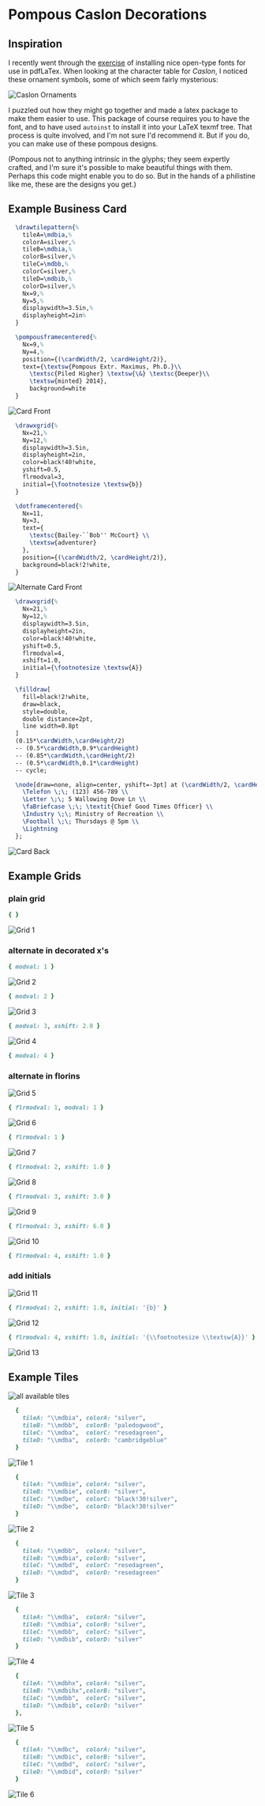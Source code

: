 # Pompous Caslon Decorations


## Inspiration

I recently went through the
[exercise](https://github.com/mkmcc/LatexFonts) of installing nice
open-type fonts for use in pdfLaTex.  When looking at the character
table for *Caslon*, I noticed these ornament symbols, some of which
seem fairly mysterious:

![Caslon Ornaments](./Caslon-Ornaments.png)

I puzzled out how they might go together and made a latex package to
make them easier to use.  This package of course requires you to have
the font, and to have used `autoinst` to install it into your LaTeX
texmf tree.  That process is quite involved, and I'm not sure I'd
recommend it.  But if you do, you can make use of these pompous
designs.

(Pompous not to anything intrinsic in the glyphs; they seem expertly
crafted, and I'm sure it's possible to make beautiful things with
them.  Perhaps this code might enable you to do so.  But in the hands
of a philistine like me, these are the designs you get.)


## Example Business Card

```latex
  \drawtilepattern{%
    tileA=\mdbia,%
    colorA=silver,%
    tileB=\mdbia,%
    colorB=silver,%
    tileC=\mdbb,%
    colorC=silver,%
    tileD=\mdbib,%
    colorD=silver,%
    Nx=9,%
    Ny=5,%
    displaywidth=3.5in,%
    displayheight=2in%
  }

  \pompousframecentered{%
    Nx=9,%
    Ny=4,%
    position={(\cardWidth/2, \cardHeight/2)},
    text={\textsw{Pompous Extr. Maximus, Ph.D.}\\
      \textsc{Piled Higher} \textsw{\&} \textsc{Deeper}\\
      \textsw{minted} 2014},
      background=white
  }

```

![Card Front](./png/card-front.png)

```latex
  \drawxgrid{%
    Nx=21,%
    Ny=12,%
    displaywidth=3.5in,
    displayheight=2in,
    color=black!40!white,
    yshift=0.5,
    flrmodval=3,
    initial={\footnotesize \textsw{b}}
  }

  \dotframecentered{%
    Nx=11,
    Ny=3,
    text={
      \textsc{Bailey-``Bob'' McCourt} \\
      \textsw{adventurer}
    },
    position={(\cardWidth/2, \cardHeight/2)},
    background=black!2!white,
  }

```

![Alternate Card Front](./png/altcard-front.png)

```latex
  \drawxgrid{%
    Nx=21,%
    Ny=12,%
    displaywidth=3.5in,
    displayheight=2in,
    color=black!40!white,
    yshift=0.5,
    flrmodval=4,
    xshift=1.0, 
    initial={\footnotesize \textsw{A}}
  }

  \filldraw[
    fill=black!2!white,
    draw=black,
    style=double,
    double distance=2pt,
    line width=0.8pt
  ]
  (0.15*\cardWidth,\cardHeight/2)
  -- (0.5*\cardWidth,0.9*\cardHeight)
  -- (0.85*\cardWidth,\cardHeight/2)
  -- (0.5*\cardWidth,0.1*\cardHeight)
  -- cycle;

  \node[draw=none, align=center, yshift=-3pt] at (\cardWidth/2, \cardHeight/2) (ctr) {
    \Telefon \;\; (123) 456-789 \\
    \Letter \;\; 5 Wallowing Dove Ln \\
    \faBriefcase \;\; \textit{Chief Good Times Officer} \\
    \Industry \;\; Ministry of Recreation \\
    \Football \;\; Thursdays @ 5pm \\
    \Lightning
  }; 

```

![Card Back](./png/card-back.png)


## Example Grids

### plain grid

```ruby
{ }
```

![Grid 1](./png/grid_00.png)

### alternate in decorated x's

```ruby
{ modval: 1 }
```

![Grid 2](./png/grid_01.png)

```ruby
{ modval: 2 }
```

![Grid 3](./png/grid_02.png)

```ruby
{ modval: 3, xshift: 2.0 }
```

![Grid 4](./png/grid_03.png)

```ruby
{ modval: 4 }
```

### alternate in florins

![Grid 5](./png/grid_04.png)

```ruby
{ flrmodval: 1, modval: 1 }
```

![Grid 6](./png/grid_05.png)

```ruby
{ flrmodval: 1 }
```

![Grid 7](./png/grid_06.png)

```ruby
{ flrmodval: 2, xshift: 1.0 }
```

![Grid 8](./png/grid_07.png)

```ruby
{ flrmodval: 3, xshift: 3.0 }
```

![Grid 9](./png/grid_08.png)

```ruby
{ flrmodval: 3, xshift: 6.0 }
```

![Grid 10](./png/grid_09.png)

```ruby
{ flrmodval: 4, xshift: 1.0 }
```

### add initials

![Grid 11](./png/grid_10.png)

```ruby
{ flrmodval: 2, xshift: 1.0, initial: '{b}' }
```

![Grid 12](./png/grid_11.png)

```ruby
{ flrmodval: 4, xshift: 1.0, initial: '{\\footnotesize \\textsw{A}}' }
```

![Grid 13](./png/grid_12.png)


## Example Tiles

![all available tiles](./tiles.png)

```ruby
  {
    tileA: "\\mdbia", colorA: "silver",
    tileB: "\\mdbb",  colorB: "paledogwood",
    tileC: "\\mdba",  colorC: "resedagreen",
    tileD: "\\mdba",  colorD: "cambridgeblue"
  }
```

![Tile 1](./png/tile_00.png)

```ruby
  {
    tileA: "\\mdbie", colorA: "silver",
    tileB: "\\mdbie", colorB: "silver",
    tileC: "\\mdbe",  colorC: "black!30!silver",
    tileD: "\\mdbe",  colorD: "black!30!silver"
  }
```

![Tile 2](./png/tile_01.png)

```ruby
  {
    tileA: "\\mdbb",  colorA: "silver",
    tileB: "\\mdbia", colorB: "silver",
    tileC: "\\mdbd",  colorC: "resedagreen",
    tileD: "\\mdbd",  colorD: "resedagreen"
  }
```

![Tile 3](./png/tile_02.png)

```ruby
  {
    tileA: "\\mdba",  colorA: "silver",
    tileB: "\\mdbia", colorB: "silver",
    tileC: "\\mdbb",  colorC: "silver",
    tileD: "\\mdbib", colorD: "silver"
  }
```

![Tile 4](./png/tile_03.png)

```ruby
  {
    tileA: "\\mdbhx", colorA: "silver",
    tileB: "\\mdbihx",colorB: "silver",
    tileC: "\\mdbb",  colorC: "silver",
    tileD: "\\mdbib", colorD: "silver"
  },
```

![Tile 5](./png/tile_04.png)

```ruby
  {
    tileA: "\\mdbc",  colorA: "silver",
    tileB: "\\mdbic", colorB: "silver",
    tileC: "\\mdbd",  colorC: "silver",
    tileD: "\\mdbid", colorD: "silver"
  }
```

![Tile 6](./png/tile_05.png)
